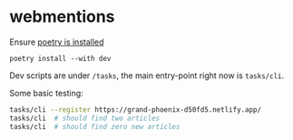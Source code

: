 # webmentions

Ensure [poetry is installed](https://python-poetry.org/docs/#installation)

```
poetry install --with dev
```

Dev scripts are under `/tasks`, the main entry-point right now is `tasks/cli`.


Some basic testing:
```sh
tasks/cli --register https://grand-phoenix-d50fd5.netlify.app/
tasks/cli  # should find two articles
tasks/cli  # should find zero new articles
